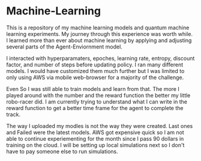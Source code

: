 # Machine-Learning

This is a repository of my machine learning models and quantum machine learning experiments. 
My journey through this experience was worth while. I learned more than ever about machine learning by applying and adjusting several parts of the Agent-Enviornment model. 

I interacted with hyperparamaters, epoches, learning rate, entropy, discount factor, and number of steps before updating policy. I ran many different models. I would have customized them much further but I was limited to only using AWS via mobile web-browser for a majority of the challenge. 

Even So I was still able to train models and learn from that. The more I played around with the number and the reward function the better my little robo-racer did. I am currently trying to understand what I can write in the reward function to get a better time frame for the agent to complete the track. 

The way I uploaded my modles is not the way they were created. Last ones and Failed were the latest models. AWS got expensive quick so I am not able to continue experiementing for the month since I pass 90 dollars in training on the cloud. I will be setting up local simulations next so I don't have to pay someone else to run simulations. 

